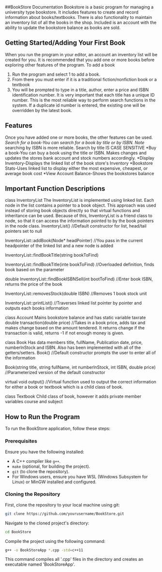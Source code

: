 ##BookStore Documentation
Bookstore is a basic program for managing a university type bookstore. It includes features to create and record information about books/textbooks. There is also functionality to maintain an inventory list of all the books in the shop. Included is an account with the ability to update the bookstore balance as books are sold.
## Getting Started/Adding Your First Book
When you run the program in your editor, an account an inventory list will be created for you. It is recommended that you add one or more books before exploring other features of the program. To add a book
1. Run the program and select 1 to add a book.
2. From there you must enter if it is a traditional fiction/nonfiction book or a textbook
3. You will be prompted to type in a title, author, enter a price and ISBN identification number. It is very important that each title has a unique ID number. This is the most reliable way to perform search functions in the system. If a duplicate id number is entered, the existing one will be overridden by the latest book.
## Features
Once you have added one or more books, the other features can be used.
*Search for a book-You can search for a book by title or by ISBN. Note* searching by ISBN is more reliable. Search by title IS CASE SENSITIVE
*Buy a book-You can buy a book using the title or ISBN. Makes changes and updates the stores bank account and stock numbers accordingly.
*Display Inventory-Displays the linked list of the book store's Inventory
*Bookstore Stats-Uses linked list to display either the most expensive, cheapest, or average book cost
*View Account Balance-Shows the bookstores balance




## Important Function Descriptions
class InventoryList
The InventoryList is implemented using linked list. Each node in the list contains a pointer to a book object. This approach was used instead of storing book objects directly so that virtual functions and inheritance can be used. Because of this, InventoryList is a friend class to node, so that it can access the information pointed to by the book pointers in the node class.
InventoryList()
//Default constructor for list, head/tail pointers set to null

InventoryList::addBook(Node* headPointer)
//You pass in the current headpointer of the linked list and a new node is added

InventoryList::findBookTitle(string bookToFind)

InventoryList::findBookTitle(inte bookToFind)
//Overloaded definition, finds book based on the parameter

double InventoryList::findBookISBNSell(int bootToFind)
//Enter book ISBN, returns the price of the book

InventoryList::removesStock(double ISBN)
//Removes 1 book stock unit

InventoryList::printList()
//Traverses linked list pointer by pointer and outputs each books information

class Account
Mains bookstore balance and has static variable taxrate
double transaction(double price)
//Takes in a book price, adds tax and makes change based on the amount tendered. It returns change if the transaction is valid, returns -1 if not enough money is given.

class Book
Has data members title, fullName, Publication date, price, numberInStock and ISBN. Also has been implemented with all of the getters/setters.
Book()
//Default constructor prompts the user to enter all of the information

Book(string title, string fullName, int numberInStock, int ISBN, double price)
//Parameterized version of the default constructor

virtual void output()
//Virtual function used to output the correct information for either a book or textbook which is a child class of book.

class Textbook
Child class of book, however it adds private member variables course and subject

## How to Run the Program

To run the BookStore application, follow these steps:

### Prerequisites

Ensure you have the following installed:
- A C++ compiler like `g++`.
- `make` (optional, for building the project).
- `git` (to clone the repository).
- For Windows users, ensure you have WSL (Windows Subsystem for Linux) or MinGW installed and configured.

### Cloning the Repository

First, clone the repository to your local machine using git:

```bash
git clone https://github.com/yourusername/BookStore.git
```
Navigate to the cloned project's directory:
```bash
cd BookStore
```

Compile the project using the following command:
```bash
g++ -o BookStoreApp *.cpp -std=c++11
```
This command compiles all '.cpp' files in the directory and creates an executable named 'BookStoreApp'. 


